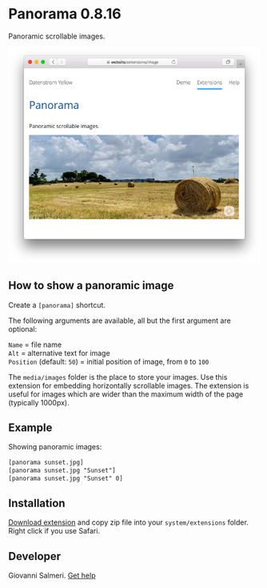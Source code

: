 # Panorama 0.8.16

Panoramic scrollable images.

<p align="center"><img src="panorama-screenshot.png?raw=true" alt="Screenshot"></p>

## How to show a panoramic image

Create a `[panorama]` shortcut. 

The following arguments are available, all but the first argument are optional:

`Name` = file name    
`Alt` = alternative text for image   
`Position` (default:  `50`) = initial position of image, from `0` to `100`

The `media/images` folder is the place to store your images. Use this extension for embedding horizontally scrollable images.  The extension is useful for images which are wider than the maximum width of the page (typically 1000px).

## Example

Showing panoramic images:

    [panorama sunset.jpg]  
    [panorama sunset.jpg "Sunset"]  
    [panorama sunset.jpg "Sunset" 0]  

## Installation

[Download extension](https://github.com/GiovanniSalmeri/yellow-panorama/archive/master.zip) and copy zip file into your `system/extensions` folder. Right click if you use Safari.

## Developer

Giovanni Salmeri. [Get help](https://datenstrom.se/yellow/help/)
